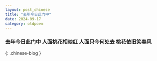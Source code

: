 ```yaml
---
layout: post_chinese
title: "去年今日此门中"
date: 2024-09-17
category: oldpoem
---
```


### 去年今日此门中 人面桃花相映红 人面只今何处去 桃花依旧笑春风
{: .chinese-blog }
